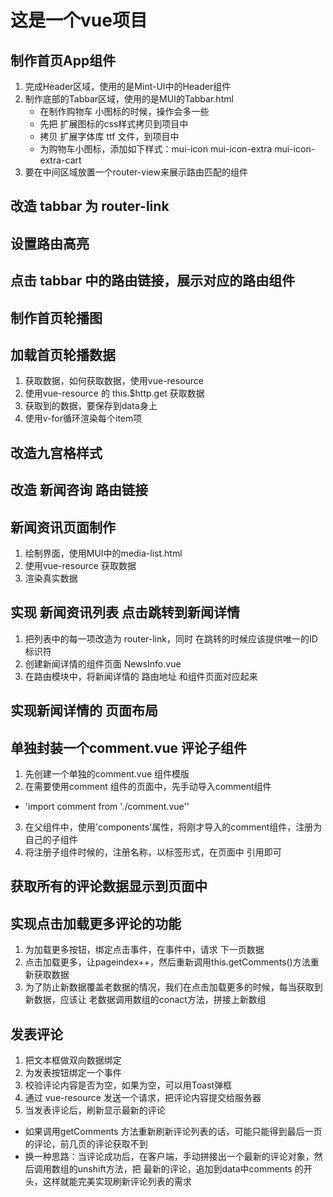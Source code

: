 # 这是一个vue项目
## 制作首页App组件
1. 完成Header区域，使用的是Mint-UI中的Header组件
2. 制作底部的Tabbar区域，使用的是MUI的Tabbar.html
   + 在制作购物车 小图标的时候，操作会多一些
   + 先把 扩展图标的css样式拷贝到项目中
   + 拷贝 扩展字体库 ttf 文件，到项目中
   + 为购物车小图标，添加如下样式：mui-icon mui-icon-extra mui-icon-extra-cart
3. 要在中间区域放置一个router-view来展示路由匹配的组件

## 改造 tabbar 为 router-link

## 设置路由高亮

## 点击 tabbar 中的路由链接，展示对应的路由组件

## 制作首页轮播图

## 加载首页轮播数据
1. 获取数据，如何获取数据，使用vue-resource
2. 使用vue-resource 的 this.$http.get 获取数据
3. 获取到的数据，要保存到data身上
4. 使用v-for循环渲染每个item项

## 改造九宫格样式

## 改造 新闻咨询 路由链接

## 新闻资讯页面制作
1. 绘制界面，使用MUI中的media-list.html
2. 使用vue-resource 获取数据
3. 渲染真实数据


## 实现 新闻资讯列表 点击跳转到新闻详情
1. 把列表中的每一项改造为 router-link，同时 在跳转的时候应该提供唯一的ID标识符
2. 创建新闻详情的组件页面 NewsInfo.vue
3. 在路由模块中，将新闻详情的 路由地址 和组件页面对应起来


## 实现新闻详情的 页面布局

## 单独封装一个comment.vue 评论子组件
1. 先创建一个单独的comment.vue 组件模版
2. 在需要使用comment 组件的页面中，先手动导入comment组件
  + 'import comment from './comment.vue''
3. 在父组件中，使用'components'属性，将刚才导入的comment组件，注册为自己的子组件
4. 将注册子组件时候的，注册名称，以标签形式，在页面中 引用即可

## 获取所有的评论数据显示到页面中

## 实现点击加载更多评论的功能
1. 为加载更多按钮，绑定点击事件，在事件中，请求 下一页数据
2. 点击加载更多，让pageindex++，然后重新调用this.getComments()方法重新获取数据
3. 为了防止新数据覆盖老数据的情况，我们在点击加载更多的时候，每当获取到新数据，应该让
老数据调用数组的conact方法，拼接上新数组

## 发表评论
1. 把文本框做双向数据绑定
2. 为发表按钮绑定一个事件
3. 校验评论内容是否为空，如果为空，可以用Toast弹框
4. 通过 vue-resource 发送一个请求，把评论内容提交给服务器
5. 当发表评论后，刷新显示最新的评论
  + 如果调用getComments 方法重新刷新评论列表的话，可能只能得到最后一页的评论，前几页的评论获取不到
  + 换一种思路：当评论成功后，在客户端，手动拼接出一个最新的评论对象，然后调用数组的unshift方法，把
  最新的评论，追加到data中comments 的开头，这样就能完美实现刷新评论列表的需求